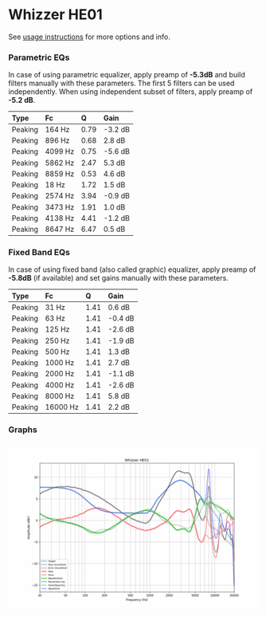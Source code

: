 # Whizzer HE01
See [usage instructions](https://github.com/jaakkopasanen/AutoEq#usage) for more options and info.

### Parametric EQs
In case of using parametric equalizer, apply preamp of **-5.3dB** and build filters manually
with these parameters. The first 5 filters can be used independently.
When using independent subset of filters, apply preamp of **-5.2 dB**.

| Type    | Fc      |    Q | Gain    |
|:--------|:--------|:-----|:--------|
| Peaking | 164 Hz  | 0.79 | -3.2 dB |
| Peaking | 896 Hz  | 0.68 | 2.8 dB  |
| Peaking | 4099 Hz | 0.75 | -5.6 dB |
| Peaking | 5862 Hz | 2.47 | 5.3 dB  |
| Peaking | 8859 Hz | 0.53 | 4.6 dB  |
| Peaking | 18 Hz   | 1.72 | 1.5 dB  |
| Peaking | 2574 Hz | 3.94 | -0.9 dB |
| Peaking | 3473 Hz | 1.91 | 1.0 dB  |
| Peaking | 4138 Hz | 4.41 | -1.2 dB |
| Peaking | 8647 Hz | 6.47 | 0.5 dB  |

### Fixed Band EQs
In case of using fixed band (also called graphic) equalizer, apply preamp of **-5.8dB**
(if available) and set gains manually with these parameters.

| Type    | Fc       |    Q | Gain    |
|:--------|:---------|:-----|:--------|
| Peaking | 31 Hz    | 1.41 | 0.6 dB  |
| Peaking | 63 Hz    | 1.41 | -0.4 dB |
| Peaking | 125 Hz   | 1.41 | -2.6 dB |
| Peaking | 250 Hz   | 1.41 | -1.9 dB |
| Peaking | 500 Hz   | 1.41 | 1.3 dB  |
| Peaking | 1000 Hz  | 1.41 | 2.7 dB  |
| Peaking | 2000 Hz  | 1.41 | -1.1 dB |
| Peaking | 4000 Hz  | 1.41 | -2.6 dB |
| Peaking | 8000 Hz  | 1.41 | 5.8 dB  |
| Peaking | 16000 Hz | 1.41 | 2.2 dB  |

### Graphs
![](./Whizzer%20HE01.png)